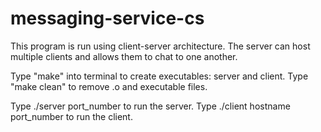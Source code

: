 # messaging-service-cs
This program is run using client-server architecture. The server can host multiple clients and allows them to chat to one another.

Type "make" into terminal to create executables: server and client.
Type "make clean" to remove .o and executable files.

Type ./server port_number to run the server.
Type ./client hostname port_number to run the client.
